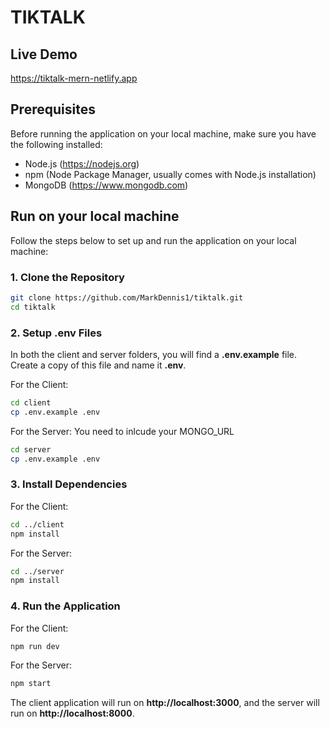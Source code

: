 # TIKTALK

## Live Demo

https://tiktalk-mern-netlify.app

## Prerequisites

Before running the application on your local machine, make sure you have the following installed:

- Node.js (https://nodejs.org)
- npm (Node Package Manager, usually comes with Node.js installation)
- MongoDB (https://www.mongodb.com)


## Run on your local machine

Follow the steps below to set up and run the application on your local machine:

### 1. Clone the Repository
```bash
git clone https://github.com/MarkDennis1/tiktalk.git
cd tiktalk
```

### 2. Setup .env Files

In both the client and server folders, you will find a **.env.example** file. Create a copy of this file and name it **.env**.

For the Client:

```bash
cd client
cp .env.example .env
```

For the Server: You need to inlcude your MONGO_URL

```bash
cd server
cp .env.example .env
```

### 3. Install Dependencies

For the Client:

```bash
cd ../client
npm install
```

For the Server:

```bash
cd ../server
npm install
```

### 4. Run the Application

For the Client:

```bash
npm run dev
```

For the Server:

```bash
npm start
```

The client application will run on **http://localhost:3000**, and the server will run on **http://localhost:8000**.
